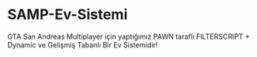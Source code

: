 # SAMP-Ev-Sistemi
GTA San Andreas Multiplayer için yaptığımız PAWN taraflı FILTERSCRIPT + Dynamic ve Gelişmiş Tabanlı Bir Ev Sistemidir!
